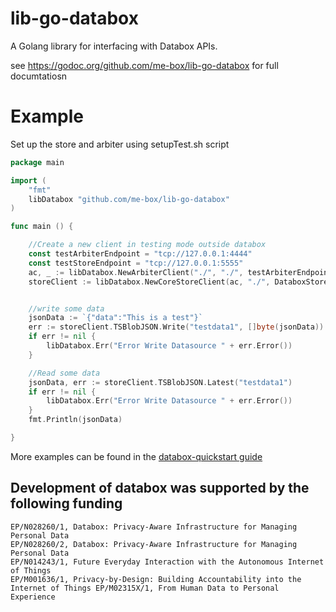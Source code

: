 # lib-go-databox

A Golang library for interfacing with Databox APIs.

see https://godoc.org/github.com/me-box/lib-go-databox for full documtatiosn


# Example

Set up the store and arbiter using setupTest.sh script

```go
package main

import (
	"fmt"
	libDatabox "github.com/me-box/lib-go-databox"
)

func main () {

    //Create a new client in testing mode outside databox
    const testArbiterEndpoint = "tcp://127.0.0.1:4444"
    const testStoreEndpoint = "tcp://127.0.0.1:5555"
    ac, _ := libDatabox.NewArbiterClient("./", "./", testArbiterEndpoint)
    storeClient := libDatabox.NewCoreStoreClient(ac, "./", DataboxStoreEndpoint, false)


    //write some data
    jsonData := `{"data":"This is a test"}`
	err := storeClient.TSBlobJSON.Write("testdata1", []byte(jsonData))
	if err != nil {
		libDatabox.Err("Error Write Datasource " + err.Error())
	}

    //Read some data
    jsonData, err := storeClient.TSBlobJSON.Latest("testdata1")
    if err != nil {
        libDatabox.Err("Error Write Datasource " + err.Error())
    }
    fmt.Println(jsonData)

}
```

More examples can be found in the [databox-quickstart guide](https://github.com/me-box/databox-quickstart)

## Development of databox was supported by the following funding
```
EP/N028260/1, Databox: Privacy-Aware Infrastructure for Managing Personal Data
EP/N028260/2, Databox: Privacy-Aware Infrastructure for Managing Personal Data
EP/N014243/1, Future Everyday Interaction with the Autonomous Internet of Things
EP/M001636/1, Privacy-by-Design: Building Accountability into the Internet of Things EP/M02315X/1, From Human Data to Personal Experience
```
